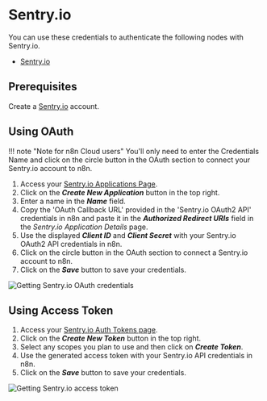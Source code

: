 # Sentry.io

You can use these credentials to authenticate the following nodes with Sentry.io.

- [Sentry.io](/integrations/builtin/app-nodes/n8n-nodes-base.sentryIo/)

## Prerequisites

Create a [Sentry.io](https://sentry.io/) account.

## Using OAuth

!!! note "Note for n8n Cloud users"
    You'll only need to enter the Credentials Name and click on the circle button in the OAuth section to connect your Sentry.io account to n8n.


1. Access your [Sentry.io Applications Page](https://sentry.io/settings/account/api/applications/).
2. Click on the ***Create New Application*** button in the top right.
3. Enter a name in the ***Name*** field.
4. Copy the 'OAuth Callback URL' provided in the 'Sentry.io OAuth2 API' credentials in n8n and paste it in the ***Authorized Redirect URIs*** field in the *Sentry.io Application Details* page.
5. Use the displayed ***Client ID*** and ***Client Secret*** with your Sentry.io OAuth2 API credentials in n8n.
6. Click on the circle button in the OAuth section to connect a Sentry.io account to n8n.
7. Click on the ***Save*** button to save your credentials.

![Getting Sentry.io OAuth credentials](/_images/integrations/builtin/credentials/sentryio/using-oauth.gif)


## Using Access Token

1. Access your [Sentry.io Auth Tokens page](https://sentry.io/settings/account/api/auth-tokens/).
2. Click on the ***Create New Token*** button in the top right.
3. Select any scopes you plan to use and then click on ***Create Token***.
4. Use the generated access token with your Sentry.io API credentials in n8n.
5. Click on the ***Save*** button to save your credentials.

![Getting Sentry.io access token](/_images/integrations/builtin/credentials/sentryio/using-access-token.gif)
